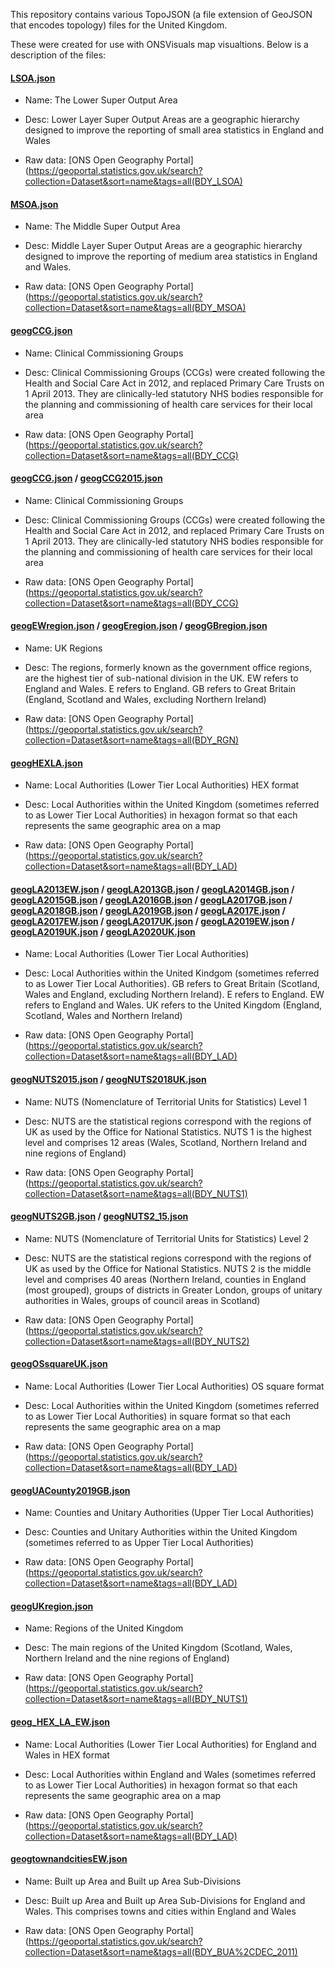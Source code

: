 This repository contains various TopoJSON (a file extension of GeoJSON that encodes topology) files for the United Kingdom.

These were created for use with ONSVisuals map visualtions. Below is a description of the files:

#### [LSOA.json](https://github.com/ONSvisual/topojson_boundaries/blob/master/LSOA.json)

- Name: The Lower Super Output Area 

- Desc: Lower Layer Super Output Areas are a geographic hierarchy designed to improve the reporting of small area statistics in England and Wales

- Raw data: [ONS Open Geography Portal](https://geoportal.statistics.gov.uk/search?collection=Dataset&sort=name&tags=all(BDY_LSOA)

#### [MSOA.json](https://github.com/ONSvisual/topojson_boundaries/blob/master/MSOA.json)

- Name: The Middle Super Output Area

- Desc: Middle Layer Super Output Areas are a geographic hierarchy designed to improve the reporting of medium area statistics in England and Wales.

- Raw data: [ONS Open Geography Portal](https://geoportal.statistics.gov.uk/search?collection=Dataset&sort=name&tags=all(BDY_MSOA)

#### [geogCCG.json](https://github.com/ONSvisual/topojson_boundaries/blob/master/geogCCG.json)

- Name: Clinical Commissioning Groups 

- Desc: Clinical Commissioning Groups (CCGs) were created following the Health and Social Care Act in 2012, and replaced Primary Care Trusts on 1 April 2013. They are clinically-led statutory NHS bodies responsible for the planning and commissioning of health care services for their local area

- Raw data: [ONS Open Geography Portal](https://geoportal.statistics.gov.uk/search?collection=Dataset&sort=name&tags=all(BDY_CCG)

#### [geogCCG.json](https://github.com/ONSvisual/topojson_boundaries/blob/master/geogCCG.json) / [geogCCG2015.json](https://github.com/ONSvisual/topojson_boundaries/blob/master/geogCCG2015.json)

- Name: Clinical Commissioning Groups 

- Desc: Clinical Commissioning Groups (CCGs) were created following the Health and Social Care Act in 2012, and replaced Primary Care Trusts on 1 April 2013. They are clinically-led statutory NHS bodies responsible for the planning and commissioning of health care services for their local area

- Raw data: [ONS Open Geography Portal](https://geoportal.statistics.gov.uk/search?collection=Dataset&sort=name&tags=all(BDY_CCG)

#### [geogEWregion.json](https://github.com/ONSvisual/topojson_boundaries/blob/master/geogEWregion.json) / [geogEregion.json](https://github.com/ONSvisual/topojson_boundaries/blob/master/geogEregion.json) / [geogGBregion.json](https://github.com/ONSvisual/topojson_boundaries/blob/master/geogGBregion.json)

- Name: UK Regions

- Desc: The regions, formerly known as the government office regions, are the highest tier of sub-national division in the UK. EW refers to England and Wales. E refers to England. GB refers to Great Britain (England, Scotland and Wales, excluding Northern Ireland)

- Raw data: [ONS Open Geography Portal](https://geoportal.statistics.gov.uk/search?collection=Dataset&sort=name&tags=all(BDY_RGN)

#### [geogHEXLA.json](https://github.com/ONSvisual/topojson_boundaries/blob/master/geogHEXLA.json)

- Name: Local Authorities (Lower Tier Local Authorities) HEX format

- Desc: Local Authorities within the United Kingdom (sometimes referred to as Lower Tier Local Authorities) in hexagon format so that each represents the same geographic area on a map

- Raw data: [ONS Open Geography Portal](https://geoportal.statistics.gov.uk/search?collection=Dataset&sort=name&tags=all(BDY_LAD)

#### [geogLA2013EW.json](https://github.com/ONSvisual/topojson_boundaries/blob/master/geogLA2013EW.json) / [geogLA2013GB.json](https://github.com/ONSvisual/topojson_boundaries/blob/master/geogLA2013GB.json) / [geogLA2014GB.json](https://github.com/ONSvisual/topojson_boundaries/blob/master/geogLA2014GB.json) / [geogLA2015GB.json](https://github.com/ONSvisual/topojson_boundaries/blob/master/geogLA2015GB.json) / [geogLA2016GB.json](https://github.com/ONSvisual/topojson_boundaries/blob/master/geogLA2016GB.json) / [geogLA2017GB.json](https://github.com/ONSvisual/topojson_boundaries/blob/master/geogLA2017GB.json) / [geogLA2018GB.json](https://github.com/ONSvisual/topojson_boundaries/blob/master/geogLA2018GB.json) / [geogLA2019GB.json](https://github.com/ONSvisual/topojson_boundaries/blob/master/geogLA2019GB.json) / [geogLA2017E.json](https://github.com/ONSvisual/topojson_boundaries/blob/master/geogLA2017E.json) / [geogLA2017EW.json](https://github.com/ONSvisual/topojson_boundaries/blob/master/geogLA2017EW.json) / [geogLA2017UK.json](https://github.com/ONSvisual/topojson_boundaries/blob/master/geogLA2017UK.json) / [geogLA2019EW.json](https://github.com/ONSvisual/topojson_boundaries/blob/master/geogLA2019EW.json) / [geogLA2019UK.json](https://github.com/ONSvisual/topojson_boundaries/blob/master/geogLA2019UK.json) / [geogLA2020UK.json](https://github.com/ONSvisual/topojson_boundaries/blob/master/geogLA2020UK.json)

- Name: Local Authorities (Lower Tier Local Authorities)

- Desc: Local Authorities within the United Kindgom (sometimes referred to as Lower Tier Local Authorities). GB refers to Great Britain (Scotland, Wales and England, excluding Northern Ireland). E refers to England. EW refers to England and Wales. UK refers to the United Kingdom (England, Scotland, Wales and Northern Ireland)

- Raw data: [ONS Open Geography Portal](https://geoportal.statistics.gov.uk/search?collection=Dataset&sort=name&tags=all(BDY_LAD)

#### [geogNUTS2015.json](https://github.com/ONSvisual/topojson_boundaries/blob/master/geogNUTS2015.json) / [geogNUTS2018UK.json](https://github.com/ONSvisual/topojson_boundaries/blob/master/geogNUTS2018UK.json)

- Name: NUTS (Nomenclature of Territorial Units for Statistics) Level 1

- Desc: NUTS are the statistical regions correspond with the regions of UK as used by the Office for National Statistics. NUTS 1 is the highest level and comprises 12 areas (Wales, Scotland, Northern Ireland and nine regions of England)

- Raw data: [ONS Open Geography Portal](https://geoportal.statistics.gov.uk/search?collection=Dataset&sort=name&tags=all(BDY_NUTS1)

#### [geogNUTS2GB.json](https://github.com/ONSvisual/topojson_boundaries/blob/master/geogNUTS2GB.json) / [geogNUTS2_15.json](https://github.com/ONSvisual/topojson_boundaries/blob/master/geogNUTS2_15.json)

- Name: NUTS (Nomenclature of Territorial Units for Statistics) Level 2

- Desc: NUTS are the statistical regions correspond with the regions of UK as used by the Office for National Statistics. NUTS 2 is the middle level and comprises 40 areas (Northern Ireland, counties in England (most grouped), groups of districts in Greater London, groups of unitary authorities in Wales, groups of council areas in Scotland)

- Raw data: [ONS Open Geography Portal](https://geoportal.statistics.gov.uk/search?collection=Dataset&sort=name&tags=all(BDY_NUTS2)

#### [geogOSsquareUK.json](https://github.com/ONSvisual/topojson_boundaries/blob/master/geogOSsquareUK.json)

- Name: Local Authorities (Lower Tier Local Authorities) OS square format

- Desc: Local Authorities within the United Kingdom (sometimes referred to as Lower Tier Local Authorities) in square format so that each represents the same geographic area on a map

- Raw data: [ONS Open Geography Portal](https://geoportal.statistics.gov.uk/search?collection=Dataset&sort=name&tags=all(BDY_LAD)

#### [geogUACounty2019GB.json](https://github.com/ONSvisual/topojson_boundaries/blob/master/geogUACounty2019GB.json)

- Name: Counties and Unitary Authorities (Upper Tier Local Authorities)

- Desc: Counties and Unitary Authorities within the United Kingdom (sometimes referred to as Upper Tier Local Authorities)

- Raw data: [ONS Open Geography Portal](https://geoportal.statistics.gov.uk/search?collection=Dataset&sort=name&tags=all(BDY_LAD)

#### [geogUKregion.json](https://github.com/ONSvisual/topojson_boundaries/blob/master/geogUKregion.json)

- Name: Regions of the United Kingdom

- Desc: The main regions of the United Kingdom (Scotland, Wales, Northern Ireland and the nine regions of England)

- Raw data: [ONS Open Geography Portal](https://geoportal.statistics.gov.uk/search?collection=Dataset&sort=name&tags=all(BDY_NUTS1)

#### [geog_HEX_LA_EW.json](https://github.com/ONSvisual/topojson_boundaries/blob/master/geog_HEX_LA_EW.json)

- Name: Local Authorities (Lower Tier Local Authorities) for England and Wales in HEX format

- Desc: Local Authorities within England and Wales (sometimes referred to as Lower Tier Local Authorities) in hexagon format so that each represents the same geographic area on a map

- Raw data: [ONS Open Geography Portal](https://geoportal.statistics.gov.uk/search?collection=Dataset&sort=name&tags=all(BDY_LAD)

#### [geogtownandcitiesEW.json](https://github.com/ONSvisual/topojson_boundaries/blob/master/geogtownandcitiesEW.json)

- Name: Built up Area and Built up Area Sub-Divisions 

- Desc: Built up Area and Built up Area Sub-Divisions for England and Wales. This comprises towns and cities within England and Wales

- Raw data: [ONS Open Geography Portal](https://geoportal.statistics.gov.uk/search?collection=Dataset&sort=name&tags=all(BDY_BUA%2CDEC_2011)
